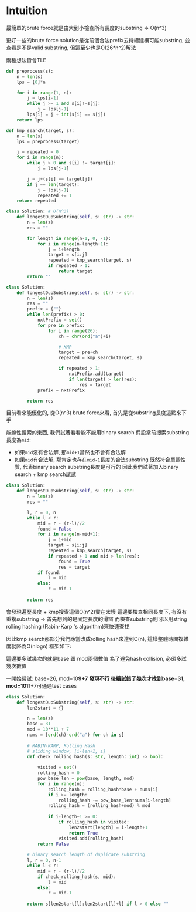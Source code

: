# Intuition

最簡單的brute force就是由大到小檢查所有長度的substring => O(n^3)

更好一些的brute force solution是從前個合法prefix去持續建構可能substring, 並查看是不是valid substring, 但這至少也是O(26*n^2)解法

兩種想法皆會TLE

```py
def preprocess(s):
    n = len(s)
    lps = [0]*n

    for i in range(1, n):
        j = lps[i-1]
        while j >= 1 and s[i]!=s[j]:
            j = lps[j-1]
        lps[i] = j + int(s[i] == s[j])
    return lps

def kmp_search(target, s):
    n = len(s)
    lps = preprocess(target)

    j = repeated = 0
    for i in range(n):
        while j > 0 and s[i] != target[j]:
            j = lps[j-1]

        j = j+(s[i] == target[j])
        if j == len(target):
            j = lps[j-1]
            repeated += 1
    return repeated

class Solution: # O(n^3)
    def longestDupSubstring(self, s: str) -> str:
        n = len(s)
        res = ""

        for length in range(n-1, 0, -1):
            for i in range(n-length+1):
                j = i+length
                target = s[i:j]
                repeated = kmp_search(target, s)
                if repeated > 1:
                    return target
        return ""

class Solution:
    def longestDupSubstring(self, s: str) -> str:
        n = len(s)
        res = ""
        prefix = {""}
        while len(prefix) > 0:
            nxtPrefix = set()
            for pre in prefix:
                for i in range(26):
                    ch = chr(ord("a")+i)

                    # KMP
                    target = pre+ch
                    repeated = kmp_search(target, s)

                    if repeated > 1:
                        nxtPrefix.add(target)
                        if len(target) > len(res):
                            res = target
            prefix = nxtPrefix

        return res
```

目前看來能優化的, 從O(n^3) brute force來看, 首先是從substring長度這點來下手

能線性搜索的東西, 我們試著看看能不能用binary search
假設當前搜索substring長度為`mid`:
- 如果`mid`沒有合法解, 那`mid+1`當然也不會有合法解
- 如果`mid`有合法解, 那肯定也存在`mid-1`長度的合法substring
既然符合單調性質, 代表binary search substring長度是可行的
因此我們試著加入binary search + kmp search試試

```py
class Solution:
    def longestDupSubstring(self, s: str) -> str:
        n = len(s)
        res = ""

        l, r = 0, n
        while l < r:
            mid = r - (r-l)//2
            found = False
            for i in range(n-mid+1):
                j = i+mid
                target = s[i:j]
                repeated = kmp_search(target, s)
                if repeated > 1 and mid > len(res):
                    found = True
                    res = target
            if found:
                l = mid
            else:
                r = mid-1
            
        return res
```

會發現遍歷長度 + kmp搜索這個O(n^2)實在太慢
這邊要檢查相同長度下, 有沒有重複substring => 首先想到的是固定長度的滑窗
而檢查substring則可以用string rolling hashing (Rabin-Karp 's algorithm)來快速查找

因此kmp search那部分我們應當改成rolling hash來達到O(n), 這樣整體時間複雜度就降為O(nlogn)
框架如下:

這邊要多試幾次的就是base 跟 mod兩個數值
為了避免hash collision, 必須多試幾次數值

一開始嘗試: base=26, mod=10**9+7 發現不行
後續試錯了幾次才找到base=31, mod=10**11+7可通過test cases

```py
class Solution:
    def longestDupSubstring(self, s: str) -> str:
        len2start = {}

        n = len(s)
        base = 31
        mod = 10**11 + 7
        nums = [ord(ch)-ord("a") for ch in s]
        
        # RABIN-KARP, Rolling Hash
        # sliding window, [i-len+1, i]
        def check_rolling_hash(s: str, length: int) -> bool:
            
            visited = set()
            rolling_hash = 0
            pow_base_len = pow(base, length, mod)
            for i in range(n):
                rolling_hash = rolling_hash*base + nums[i]
                if i >= length:
                    rolling_hash -= pow_base_len*nums[i-length]
                rolling_hash = (rolling_hash+mod) % mod
                
                if i-length+1 >= 0:
                    if rolling_hash in visited:
                        len2start[length] = i-length+1
                        return True
                    visited.add(rolling_hash)
            return False
        
        # binary search length of duplicate substring
        l, r = 0, n-1
        while l < r:
            mid = r - (r-l)//2
            if check_rolling_hash(s, mid):
                l = mid
            else:
                r = mid-1
        
        return s[len2start[l]:len2start[l]+l] if l > 0 else ""
```
